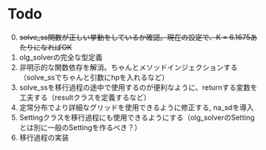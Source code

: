 # Todo

0. ~~solve_ss関数が正しい挙動をしているか確認。現在の設定で、K = 6.1675あたりになればOK~~
1. olg_solverの完全な型定義
2. 非明示的な関数依存を解消。ちゃんとメソッドインジェクションする（solve_ssでちゃんと引数にhpを入れるなど）
3. solve_ssを移行過程の途中で使用するのが便利なように、returnする変数を工夫する（resultクラスを定義するなど）
4. 定常分布でより詳細なグリッドを使用できるように修正する, na_sdを導入
5. Settingクラスを移行過程にも使用できるようにする（olg_solverのSettingとは別に一般のSettingを作るべき？）
6. 移行過程の実装